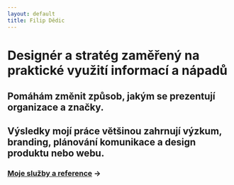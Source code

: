 ```yaml
---
layout: default
title: Filip Dědic
---
```


# Designér a stratég zaměřený na praktické využití informací a nápadů
## Pomáhám změnit způsob, jakým se prezentují organizace a značky.
## Výsledky mojí práce většinou zahrnují výzkum, branding, plánování komunikace a design produktu nebo webu.

### [Moje služby a reference](/sluzby) →
